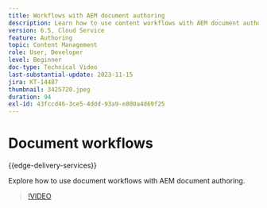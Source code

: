 ```yaml
---
title: Workflows with AEM document authoring
description: Learn how to use content workflows with AEM document authoring.
version: 6.5, Cloud Service
feature: Authoring
topic: Content Management
role: User, Developer
level: Beginner
doc-type: Technical Video
last-substantial-update: 2023-11-15
jira: KT-14487
thumbnail: 3425720.jpeg
duration: 94
exl-id: 43fccd46-3ce5-4ddd-93a9-e800a4d69f25
---
```

# Document workflows

{{edge-delivery-services}}

Explore how to use document workflows with AEM document authoring.

>[!VIDEO](https://video.tv.adobe.com/v/3425720/?learn=on)

